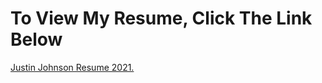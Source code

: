 # To View My Resume, Click The Link Below 
<a href="https://github.com/jjustin1.githubresume.io/JustinJohnsonGithubResume.pdf" target="_blank">Justin Johnson Resume 2021.</a>
